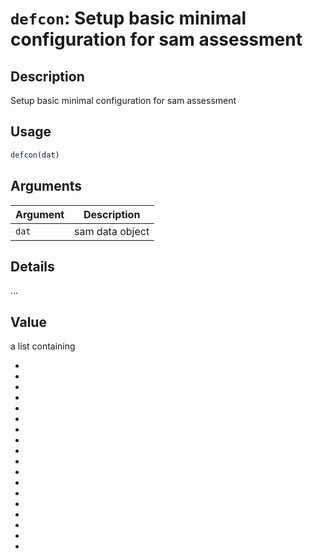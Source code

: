 # `defcon`: Setup basic minimal configuration for sam assessment

## Description


 Setup basic minimal configuration for sam assessment


## Usage

```r
defcon(dat)
```


## Arguments

Argument      |Description
------------- |----------------
```dat```     |     sam data object

## Details


 ...


## Value


 a list containing
 

*  
 

*  
 

*  
 

*  
 

*  
 

*  
 

*  
 

*  
 

*  
 

*  
 

*  
 

*  
 

*  
 

*  
 

*  
 

*  
 

*  
 

*  


